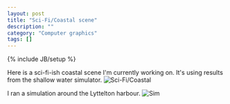 ```yaml
---
layout: post
title: "Sci-Fi/Coastal scene"
description: ""
category: "Computer graphics"
tags: []
---
```

{% include JB/setup %}

Here is a sci-fi-ish coastal scene I'm currently working on. It's using results from the shallow water simulator.
![Sci-Fi/Coastal](https://www.dropbox.com/s/pa4jxui215wkkju/testrender15.png?raw=1)

<!-- more -->

I ran a simulation around the Lyttelton harbour.
![Sim](https://www.dropbox.com/s/liobvslinli8cix/large_lyttelton.png?raw=1)
